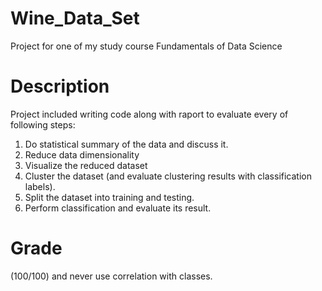 # Wine_Data_Set
Project for one of my study course Fundamentals of Data Science

# Description
Project included writing code along with raport to evaluate every of following steps:

1.	Do statistical summary of the data and discuss it. 
2.	Reduce data dimensionality
3.	Visualize the reduced dataset 
4.	Cluster the dataset (and evaluate clustering results with classification labels).
5.	Split the dataset into training and testing.
6.	Perform classification and evaluate its result. 

# Grade
(100/100) and never use correlation with classes.
